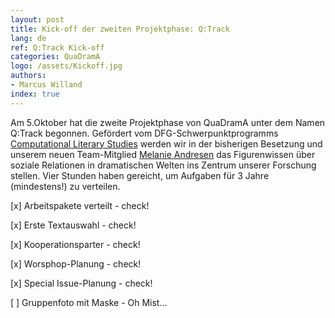 ```yaml
---
layout: post
title: Kick-off der zweiten Projektphase: Q:Track 
lang: de
ref: Q:Track Kick-off
categories: QuaDramA
logo: /assets/Kickoff.jpg
authors: 
- Marcus Willand
index: true
---
```


Am 5.Oktober hat die zweite Projektphase von QuaDramA unter dem Namen Q:Track begonnen. Gefördert vom DFG-Schwerpunktprogramms [Computational Literary Studies](https://dfg-spp-cls.github.io/) werden wir in der bisherigen Besetzung und unserem neuen Team-Mitglied [Melanie Andresen](https://quadrama.github.io/people.de#melanie-andresen) das Figurenwissen über soziale Relationen in dramatischen Welten ins Zentrum unserer Forschung stellen. Vier Stunden haben gereicht, um Aufgaben für 3 Jahre (mindestens!) zu verteilen.

[x] Arbeitspakete verteilt - check!

[x] Erste Textauswahl - check!

[x] Kooperationsparter - check!

[x] Worsphop-Planung - check!

[x] Special Issue-Planung - check!

[ ] Gruppenfoto mit Maske - Oh Mist... 
